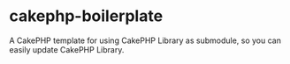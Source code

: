cakephp-boilerplate
===================

A CakePHP template for using CakePHP Library as submodule, so you can easily update CakePHP Library.
